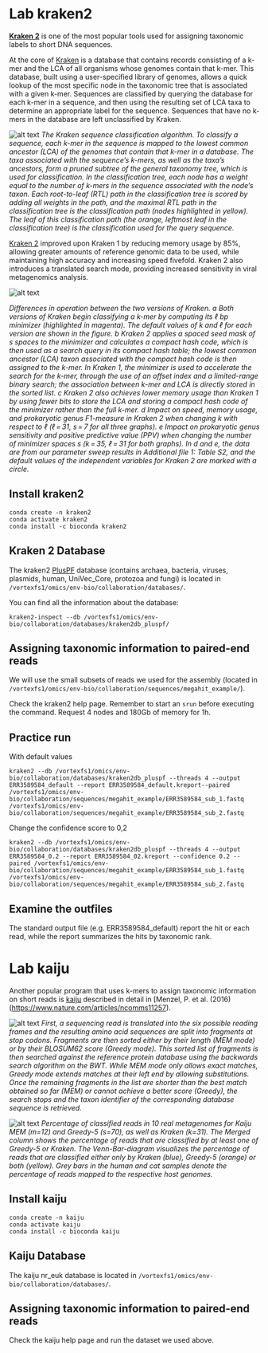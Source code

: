 # Lab kraken2

**[ Kraken 2](https://github.com/DerrickWood/kraken2/wiki/About-Kraken-2)** is one of the most popular tools used for assigning taxonomic labels to short DNA sequences.  

At the core of [Kraken](https://genomebiology.biomedcentral.com/articles/10.1186/gb-2014-15-3-r46) is a database that contains records consisting of a k-mer and the LCA of all organisms whose genomes contain that k-mer. This database, built using a user-specified library of genomes, allows a quick lookup of the most specific node in the taxonomic tree that is associated with a given k-mer. Sequences are classified by querying the database for each k-mer in a sequence, and then using the resulting set of LCA taxa to determine an appropriate label for the sequence. Sequences that have no k-mers in the database are left unclassified by Kraken. 

![alt text](https://github.com/2021-environmental-bioinformatics/Lab_kraken2/blob/main/images/Kraken1.png)
*The Kraken sequence classification algorithm. To classify a sequence, each k-mer in the sequence is mapped to the lowest common ancestor (LCA) of the genomes that contain that k-mer in a database. The taxa associated with the sequence’s k-mers, as well as the taxa’s ancestors, form a pruned subtree of the general taxonomy tree, which is used for classification. In the classification tree, each node has a weight equal to the number of k-mers in the sequence associated with the node’s taxon. Each root-to-leaf (RTL) path in the classification tree is scored by adding all weights in the path, and the maximal RTL path in the classification tree is the classification path (nodes highlighted in yellow). The leaf of this classification path (the orange, leftmost leaf in the classification tree) is the classification used for the query sequence.*


[Kraken 2](https://genomebiology.biomedcentral.com/articles/10.1186/s13059-019-1891-0) improved upon Kraken 1 by reducing memory usage by 85%, allowing greater amounts of reference genomic data to be used, while maintaining high accuracy and increasing speed fivefold. Kraken 2 also introduces a translated search mode, providing increased sensitivity in viral metagenomics analysis.

![alt text](https://github.com/2021-environmental-bioinformatics/Lab_kraken2/blob/main/images/Kraken2.png)

*Differences in operation between the two versions of Kraken. a Both versions of Kraken begin classifying a k-mer by computing its ℓ bp minimizer (highlighted in magenta). The default values of k and ℓ for each version are shown in the figure. b Kraken 2 applies a spaced seed mask of s spaces to the minimizer and calculates a compact hash code, which is then used as a search query in its compact hash table; the lowest common ancestor (LCA) taxon associated with the compact hash code is then assigned to the k-mer. In Kraken 1, the minimizer is used to accelerate the search for the k-mer, through the use of an offset index and a limited-range binary search; the association between k-mer and LCA is directly stored in the sorted list. c Kraken 2 also achieves lower memory usage than Kraken 1 by using fewer bits to store the LCA and storing a compact hash code of the minimizer rather than the full k-mer. d Impact on speed, memory usage, and prokaryotic genus F1-measure in Kraken 2 when changing k with respect to ℓ (ℓ = 31, s = 7 for all three graphs). e Impact on prokaryotic genus sensitivity and positive predictive value (PPV) when changing the number of minimizer spaces s (k = 35, ℓ = 31 for both graphs). In d and e, the data are from our parameter sweep results in Additional file 1: Table S2, and the default values of the independent variables for Kraken 2 are marked with a circle.*

## Install kraken2
```
conda create -n kraken2
conda activate kraken2
conda install -c bioconda kraken2 
```
## Kraken 2 Database
The kraken2 [PlusPF](https://benlangmead.github.io/aws-indexes/k2) database (contains archaea, bacteria, viruses, plasmids, human, UniVec_Core, protozoa and fungi) is located in `/vortexfs1/omics/env-bio/collaboration/databases/`.

You can find all the information about the database:
``` 
kraken2-inspect --db /vortexfs1/omics/env-bio/collaboration/databases/kraken2db_pluspf/
```

## Assigning taxonomic information to paired-end reads
We will use the small subsets of reads we used for the assembly (located in `/vortexfs1/omics/env-bio/collaboration/sequences/megahit_example/`).

Check the kraken2 help page. Remember to start an `srun` before executing the command. Request 4 nodes and 180Gb of memory for 1h.

## Practice run
With default values
```
kraken2 --db /vortexfs1/omics/env-bio/collaboration/databases/kraken2db_pluspf --threads 4 --output ERR3589584_default --report ERR3589584_default.kreport--paired /vortexfs1/omics/env-bio/collaboration/sequences/megahit_example/ERR3589584_sub_1.fastq /vortexfs1/omics/env-bio/collaboration/sequences/megahit_example/ERR3589584_sub_2.fastq
```
Change the confidence score to 0,2
```
kraken2 --db /vortexfs1/omics/env-bio/collaboration/databases/kraken2db_pluspf --threads 4 --output ERR3589584_0.2 --report ERR3589584_02.kreport --confidence 0.2 --paired /vortexfs1/omics/env-bio/collaboration/sequences/megahit_example/ERR3589584_sub_1.fastq /vortexfs1/omics/env-bio/collaboration/sequences/megahit_example/ERR3589584_sub_2.fastq
```
## Examine the outfiles
The standard output file (e.g. ERR3589584_default) report the hit or each read, while the report summarizes the hits by taxonomic rank.

# Lab kaiju
Another popular program that uses k-mers to assign taxonomic information on short reads is [kaiju](https://github.com/bioinformatics-centre/kaiju) described in detail in [Menzel, P. et al. (2016) (https://www.nature.com/articles/ncomms11257).

![alt text](https://github.com/2021-environmental-bioinformatics/Lab_kraken2/blob/main/images/Kaiju1.png)
*First, a sequencing read is translated into the six possible reading frames and the resulting amino acid sequences are split into fragments at stop codons. Fragments are then sorted either by their length (MEM mode) or by their BLOSUM62 score (Greedy mode). This sorted list of fragments is then searched against the reference protein database using the backwards search algorithm on the BWT. While MEM mode only allows exact matches, Greedy mode extends matches at their left end by allowing substitutions. Once the remaining fragments in the list are shorter than the best match obtained so far (MEM) or cannot achieve a better score (Greedy), the search stops and the taxon identifier of the corresponding database sequence is retrieved.*

![alt text](https://github.com/2021-environmental-bioinformatics/Lab_kraken2/blob/main/images/kaiju_comparison.png)
*Percentage of classified reads in 10 real metagenomes for Kaiju MEM (m=12) and Greedy-5 (s=70), as well as Kraken (k=31). The Merged column shows the percentage of reads that are classified by at least one of Greedy-5 or Kraken. The Venn-Bar-diagram visualizes the percentage of reads that are classified either only by Kraken (blue), Greedy-5 (orange) or both (yellow). Grey bars in the human and cat samples denote the percentage of reads mapped to the respective host genomes.*

## Install kaiju
```
conda create -n kaiju
conda activate kaiju
conda install -c bioconda kaiju 
```

## Kaiju Database
The kaiju nr_euk database is located in `/vortexfs1/omics/env-bio/collaboration/databases/`.

## Assigning taxonomic information to paired-end reads
Check the kaiju help page and run the dataset we used above.

```kaiju -t /vortexfs1/omics/env-bio/collaboration/databases/kaijudb/nodes.dmp -f /vortexfs1/omics/env-bio/collaboration/databases/kaijudb/nr_euk/kaiju_db_nr_euk.fm -i /vortexfs1/omics/env-bio/collaboration/sequences/megahit_example/ERR3589584_sub_1.fastq -j /vortexfs1/omics/env-bio/collaboration/sequences/megahit_example/ERR3589584_sub_2.fastq -z 4
```
